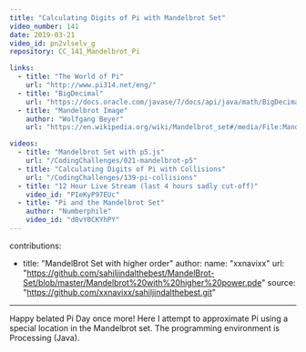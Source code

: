 ```yaml
---
title: "Calculating Digits of Pi with Mandelbrot Set"
video_number: 141
date: 2019-03-21
video_id: pn2vlselv_g
repository: CC_141_Mandelbrot_Pi

links:
  - title: "The World of Pi"
    url: "http://www.pi314.net/eng/"
  - title: "BigDecimal"
    url: "https://docs.oracle.com/javase/7/docs/api/java/math/BigDecimal.html"
  - title: "Mandelbrot Image"
    author: "Wolfgang Beyer"
    url: "https://en.wikipedia.org/wiki/Mandelbrot_set#/media/File:Mandel_zoom_00_mandelbrot_set.jpg"

videos:
  - title: "Mandelbrot Set with p5.js"
    url: "/CodingChallenges/021-mandelbrot-p5"
  - title: "Calculating Digits of Pi with Collisions"
    url: "/CodingChallenges/139-pi-collisions"
  - title: "12 Hour Live Stream (last 4 hours sadly cut-off)"
    video_id: "PIeKyP97EUc"
  - title: "Pi and the Mandelbrot Set"
    author: "Numberphile"
    video_id: "d0vY0CKYhPY"
---
```


contributions:
  - title: "MandelBrot Set with higher order"
    author:
      name: "xxnavixx"
    url: "https://github.com/sahiljindalthebest/MandelBrot-Set/blob/master/Mandelbrot%20with%20higher%20power.pde"
    source: "https://github.com/xxnavixx/sahiljindalthebest.git"
---

Happy belated Pi Day once more! Here I attempt to approximate Pi using a special location in the Mandelbrot set. The programming environment is Processing (Java).
